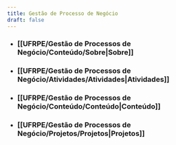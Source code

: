 ```yaml
---
title: Gestão de Processo de Negócio
draft: false
---
```



- ### [[UFRPE/Gestão de Processos de Negócio/Conteúdo/Sobre|Sobre]]
- ### [[UFRPE/Gestão de Processos de Negócio/Atividades/Atividades|Atividades]]
- ### [[UFRPE/Gestão de Processos de Negócio/Conteúdo/Conteúdo|Conteúdo]]
- ### [[UFRPE/Gestão de Processos de Negócio/Projetos/Projetos|Projetos]]

